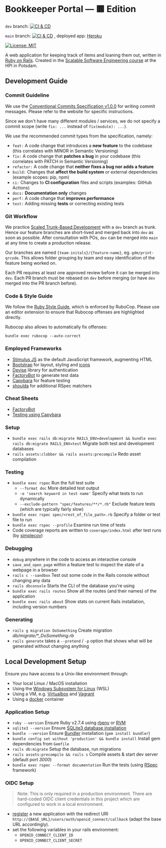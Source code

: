 # Bookkeeper Portal — 🟥 Edition

`dev` branch: [![CI & CD](https://github.com/hpi-swt2/bookkeeper-portal-red/actions/workflows/ci_cd.yml/badge.svg?branch=dev)](https://github.com/hpi-swt2/bookkeeper-portal-red/actions/workflows/ci_cd.yml)

`main` branch: [![CI & CD](https://github.com/hpi-swt2/bookkeeper-portal-red/actions/workflows/ci_cd.yml/badge.svg?branch=main)](https://github.com/hpi-swt2/bookkeeper-portal-red/actions/workflows/ci_cd.yml)
, deployed app: [Heroku](https://bookkeeper-red-main.herokuapp.com)

[![License: MIT](https://img.shields.io/badge/License-MIT-green.svg)](https://opensource.org/licenses/MIT)

A web application for keeping track of items and loaning them out, written in [Ruby on Rails](https://rubyonrails.org/).
Created in the [Scalable Software Engineering course](https://hpi.de/plattner/teaching/winter-term-2022-23/scalable-software-engineering.html) at the HPI in Potsdam.

## Development Guide

### Commit Guideline

We use the [Conventional Commits Specification v1.0.0](https://www.conventionalcommits.org/en/v1.0.0/) for writing commit messages. Please refer to the website for specific instructions.

Since we don't have many different modules / services, we do not specify a commit scope (write `fix: ...` instead of `fix(module): ...`).

We use the recommended commit types from the specification, namely:

- `feat:` A code change that introduces a **new feature** to the codebase (this correlates with MINOR in Semantic Versioning)
- `fix:` A code change that **patches a bug** in your codebase (this correlates with PATCH in Semantic Versioning)
- `refactor:` A code change that **neither fixes a bug nor adds a feature**
- `build:` Changes that **affect the build system** or external dependencies (example scopes: pip, npm)
- `ci:` Changes to **CI configuration** files and scripts (examples: GitHub Actions)
- `docs:` **Documentation only** changes
- `perf:` A code change that **improves performance**
- `test:` Adding missing **tests** or correcting existing tests

### Git Workflow

We practice [Scaled Trunk-Based Development](https://trunkbaseddevelopment.com/#scaled-trunk-based-development) with a `dev` branch as trunk. Hence our feature branches are short-lived and merged back into `dev` as soon as possible. After consultation with POs, `dev` can be merged into `main` at any time to create a production release.

Our branches are named `{team-initals}/{feature-name}`, eg. `gdm/print-qrcode`. This allows folder grouping by team and easy identification of the feature being worked on.

Each PR requires at least one approved review before it can be merged into `dev`. Each PR branch must be rebased on `dev` before merging (or have `dev` merged into the PR branch before).

### Code & Style Guide

We follow the [Ruby Style Guide](https://rubystyle.guide/), which is enforced by RuboCop. Please use an editor extension to ensure that Rubocop offenses are highlighted directly.

Rubocop also allows to automatically fix offenses:

```shell
bundle exec rubocop --auto-correct
```

### Employed Frameworks

- [Stimulus JS](https://stimulus.hotwired.dev) as the default JavaScript framework, augmenting HTML
- [Bootstrap](https://getbootstrap.com/docs/5.2) for layout, styling and [icons](https://icons.getbootstrap.com/)
- [Devise](https://github.com/heartcombo/devise) library for authentication
- [FactoryBot](https://github.com/thoughtbot/factory_bot/blob/master/GETTING_STARTED.md#defining-factories) to generate test data
- [Capybara](https://github.com/teamcapybara/capybara#the-dsl) for feature testing
- [shoulda](https://github.com/thoughtbot/shoulda-matchers#matchers) for additional RSpec matchers

### Cheat Sheets

- [FactoryBot](https://devhints.io/factory_bot)
- [Testing using Capybara](https://devhints.io/capybara)

### Setup

- `bundle exec rails db:migrate RAILS_ENV=development && bundle exec rails db:migrate RAILS_ENV=test` Migrate both test and development databases
- `rails assets:clobber && rails assets:precompile` Redo asset compilation

### Testing

- `bundle exec rspec` Run the full test suite
  - `--format doc` More detailed test output
  - `-e 'search keyword in test name'` Specify what tests to run dynamically
  - `--exclude-pattern "spec/features/**/*.rb"` Exclude feature tests (which are typically fairly slow)
- `bundle exec rspec spec/<rest_of_file_path>.rb` Specify a folder or test file to run
- `bundle exec rspec --profile` Examine run time of tests
- Code coverage reports are written to `coverage/index.html` after test runs (by [simplecov](https://github.com/simplecov-ruby/simplecov))

### Debugging

- `debug` anywhere in the code to access an interactive console
- `save_and_open_page` within a feature test to inspect the state of a webpage in a browser
- `rails c --sandbox` Test out some code in the Rails console without changing any data
- `rails dbconsole` Starts the CLI of the database you're using
- `bundle exec rails routes` Show all the routes (and their names) of the application
- `bundle exec rails about` Show stats on current Rails installation, including version numbers

### Generating

- `rails g migration DoSomething` Create migration _db/migrate/\*\_DoSomething.rb_
- `rails generate` takes a `--pretend` / `-p` option that shows what will be generated without changing anything

## Local Development Setup

Ensure you have access to a Unix-like environment through:

- Your local Linux / MacOS installation
- Using the [Windows Subsystem for Linux](https://docs.microsoft.com/en-us/windows/wsl/install) (WSL)
- Using a VM, e.g. [Virtualbox](https://www.virtualbox.org/) and [Vagrant](https://www.vagrantup.com/)
- Using a [docker](https://docs.microsoft.com/en-us/windows/wsl/install) container

### Application Setup

- `ruby --version` Ensure Ruby v2.7.4 using [rbenv](https://github.com/rbenv/rbenv) or [RVM](http://rvm.io/)
- `sqlite3 --version` Ensure [SQLite3 database installation](https://guides.rubyonrails.org/getting_started.html#installing-sqlite3)
- `bundle --version` Ensure [Bundler](https://rubygems.org/gems/bundler) installation (`gem install bundler`)
- `bundle config set without 'production' && bundle install` Install gem dependencies from `Gemfile`
- `rails db:migrate` Setup the database, run migrations
- `rails assets:precompile && rails s` Compile assets & start dev server (default port _3000_)
- `bundle exec rspec --format documentation` Run the tests (using [RSpec](http://rspec.info/) framework)

### OIDC Setup

> Note: This is only required in a production environment. There are hard-coded
> OIDC client credentials in this project which are configured to work in a
> local environment.

- [register](https://oidc.hpi.de) a new application with the redirect URI
  `http://{BASE_URL}/users/auth/openid_connect/callback` (adapt the base URL
  accordingly).
- set the following variables in your rails environment:
    - `OPENID_CONNECT_CLIENT_ID`
    - `OPENID_CONNECT_CLIENT_SECRET`
